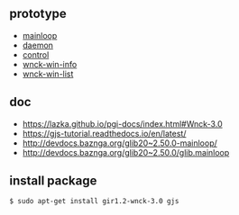 
## prototype

* [mainloop](prototype/mainloop/main.js)
* [daemon](prototype/daemon/main.js)
* [control](prototype/control/main.js)
* [wnck-win-info](prototype/wnck-win-info/main.js)
* [wnck-win-list](prototype/wnck-win-list/main.js)


## doc

* https://lazka.github.io/pgi-docs/index.html#Wnck-3.0
* https://gjs-tutorial.readthedocs.io/en/latest/
* http://devdocs.baznga.org/glib20~2.50.0-mainloop/
* http://devdocs.baznga.org/glib20~2.50.0/glib.mainloop


## install package

``` sh
$ sudo apt-get install gir1.2-wnck-3.0 gjs
```
